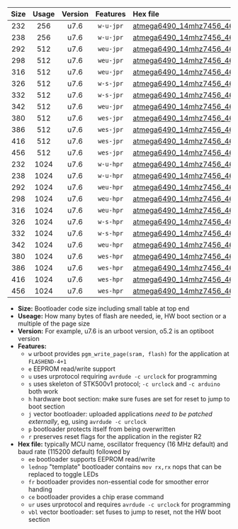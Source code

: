 |Size|Usage|Version|Features|Hex file|
|:-:|:-:|:-:|:-:|:--|
|232|256|u7.6|`w-u-jpr`|[atmega6490_14mhz7456_460800bps_ur_vbl.hex](https://raw.githubusercontent.com/stefanrueger/urboot/main//atmega6490_14mhz7456_460800bps_ur_vbl.hex)|
|238|256|u7.6|`w-u-jpr`|[atmega6490_14mhz7456_460800bps_lednop_ur_vbl.hex](https://raw.githubusercontent.com/stefanrueger/urboot/main//atmega6490_14mhz7456_460800bps_lednop_ur_vbl.hex)|
|292|512|u7.6|`weu-jpr`|[atmega6490_14mhz7456_460800bps_ee_ur_vbl.hex](https://raw.githubusercontent.com/stefanrueger/urboot/main//atmega6490_14mhz7456_460800bps_ee_ur_vbl.hex)|
|298|512|u7.6|`weu-jpr`|[atmega6490_14mhz7456_460800bps_ee_lednop_ur_vbl.hex](https://raw.githubusercontent.com/stefanrueger/urboot/main//atmega6490_14mhz7456_460800bps_ee_lednop_ur_vbl.hex)|
|316|512|u7.6|`weu-jpr`|[atmega6490_14mhz7456_460800bps_ee_lednop_fr_ur_vbl.hex](https://raw.githubusercontent.com/stefanrueger/urboot/main//atmega6490_14mhz7456_460800bps_ee_lednop_fr_ur_vbl.hex)|
|326|512|u7.6|`w-s-jpr`|[atmega6490_14mhz7456_460800bps_vbl.hex](https://raw.githubusercontent.com/stefanrueger/urboot/main//atmega6490_14mhz7456_460800bps_vbl.hex)|
|332|512|u7.6|`w-s-jpr`|[atmega6490_14mhz7456_460800bps_lednop_vbl.hex](https://raw.githubusercontent.com/stefanrueger/urboot/main//atmega6490_14mhz7456_460800bps_lednop_vbl.hex)|
|342|512|u7.6|`weu-jpr`|[atmega6490_14mhz7456_460800bps_ee_lednop_fr_ce_ur_vbl.hex](https://raw.githubusercontent.com/stefanrueger/urboot/main//atmega6490_14mhz7456_460800bps_ee_lednop_fr_ce_ur_vbl.hex)|
|380|512|u7.6|`wes-jpr`|[atmega6490_14mhz7456_460800bps_ee_vbl.hex](https://raw.githubusercontent.com/stefanrueger/urboot/main//atmega6490_14mhz7456_460800bps_ee_vbl.hex)|
|386|512|u7.6|`wes-jpr`|[atmega6490_14mhz7456_460800bps_ee_lednop_vbl.hex](https://raw.githubusercontent.com/stefanrueger/urboot/main//atmega6490_14mhz7456_460800bps_ee_lednop_vbl.hex)|
|416|512|u7.6|`wes-jpr`|[atmega6490_14mhz7456_460800bps_ee_lednop_fr_vbl.hex](https://raw.githubusercontent.com/stefanrueger/urboot/main//atmega6490_14mhz7456_460800bps_ee_lednop_fr_vbl.hex)|
|456|512|u7.6|`wes-jpr`|[atmega6490_14mhz7456_460800bps_ee_lednop_fr_ce_vbl.hex](https://raw.githubusercontent.com/stefanrueger/urboot/main//atmega6490_14mhz7456_460800bps_ee_lednop_fr_ce_vbl.hex)|
|232|1024|u7.6|`w-u-hpr`|[atmega6490_14mhz7456_460800bps_ur.hex](https://raw.githubusercontent.com/stefanrueger/urboot/main//atmega6490_14mhz7456_460800bps_ur.hex)|
|238|1024|u7.6|`w-u-hpr`|[atmega6490_14mhz7456_460800bps_lednop_ur.hex](https://raw.githubusercontent.com/stefanrueger/urboot/main//atmega6490_14mhz7456_460800bps_lednop_ur.hex)|
|292|1024|u7.6|`weu-hpr`|[atmega6490_14mhz7456_460800bps_ee_ur.hex](https://raw.githubusercontent.com/stefanrueger/urboot/main//atmega6490_14mhz7456_460800bps_ee_ur.hex)|
|298|1024|u7.6|`weu-hpr`|[atmega6490_14mhz7456_460800bps_ee_lednop_ur.hex](https://raw.githubusercontent.com/stefanrueger/urboot/main//atmega6490_14mhz7456_460800bps_ee_lednop_ur.hex)|
|316|1024|u7.6|`weu-hpr`|[atmega6490_14mhz7456_460800bps_ee_lednop_fr_ur.hex](https://raw.githubusercontent.com/stefanrueger/urboot/main//atmega6490_14mhz7456_460800bps_ee_lednop_fr_ur.hex)|
|326|1024|u7.6|`w-s-hpr`|[atmega6490_14mhz7456_460800bps.hex](https://raw.githubusercontent.com/stefanrueger/urboot/main//atmega6490_14mhz7456_460800bps.hex)|
|332|1024|u7.6|`w-s-hpr`|[atmega6490_14mhz7456_460800bps_lednop.hex](https://raw.githubusercontent.com/stefanrueger/urboot/main//atmega6490_14mhz7456_460800bps_lednop.hex)|
|342|1024|u7.6|`weu-hpr`|[atmega6490_14mhz7456_460800bps_ee_lednop_fr_ce_ur.hex](https://raw.githubusercontent.com/stefanrueger/urboot/main//atmega6490_14mhz7456_460800bps_ee_lednop_fr_ce_ur.hex)|
|380|1024|u7.6|`wes-hpr`|[atmega6490_14mhz7456_460800bps_ee.hex](https://raw.githubusercontent.com/stefanrueger/urboot/main//atmega6490_14mhz7456_460800bps_ee.hex)|
|386|1024|u7.6|`wes-hpr`|[atmega6490_14mhz7456_460800bps_ee_lednop.hex](https://raw.githubusercontent.com/stefanrueger/urboot/main//atmega6490_14mhz7456_460800bps_ee_lednop.hex)|
|416|1024|u7.6|`wes-hpr`|[atmega6490_14mhz7456_460800bps_ee_lednop_fr.hex](https://raw.githubusercontent.com/stefanrueger/urboot/main//atmega6490_14mhz7456_460800bps_ee_lednop_fr.hex)|
|456|1024|u7.6|`wes-hpr`|[atmega6490_14mhz7456_460800bps_ee_lednop_fr_ce.hex](https://raw.githubusercontent.com/stefanrueger/urboot/main//atmega6490_14mhz7456_460800bps_ee_lednop_fr_ce.hex)|

- **Size:** Bootloader code size including small table at top end
- **Useage:** How many bytes of flash are needed, ie, HW boot section or a multiple of the page size
- **Version:** For example, u7.6 is an urboot version, o5.2 is an optiboot version
- **Features:**
  + `w` urboot provides `pgm_write_page(sram, flash)` for the application at `FLASHEND-4+1`
  + `e` EEPROM read/write support
  + `u` uses urprotocol requiring `avrdude -c urclock` for programming
  + `s` uses skeleton of STK500v1 protocol; `-c urclock` and `-c arduino` both work
  + `h` hardware boot section: make sure fuses are set for reset to jump to boot section
  + `j` vector bootloader: uploaded applications *need to be patched externally*, eg, using `avrdude -c urclock`
  + `p` bootloader protects itself from being overwritten
  + `r` preserves reset flags for the application in the register R2
- **Hex file:** typically MCU name, oscillator frequency (16 MHz default) and baud rate (115200 default) followed by
  + `ee` bootloader supports EEPROM read/write
  + `lednop` "template" bootloader contains `mov rx,rx` nops that can be replaced to toggle LEDs
  + `fr` bootloader provides non-essential code for smoother error handing
  + `ce` bootloader provides a chip erase command
  + `ur` uses urprotocol and requires `avrdude -c urclock` for programming
  + `vbl` vector bootloader: set fuses to jump to reset, not the HW boot section
